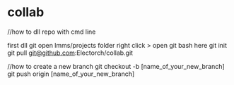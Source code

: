 # collab

//how to dll repo with cmd line

first dll git
open lmms/projects folder
right click > open git bash here
git init
git pull git@github.com:Electorch/collab.git

//how to create a new branch
git checkout -b [name_of_your_new_branch]
git push origin [name_of_your_new_branch]
